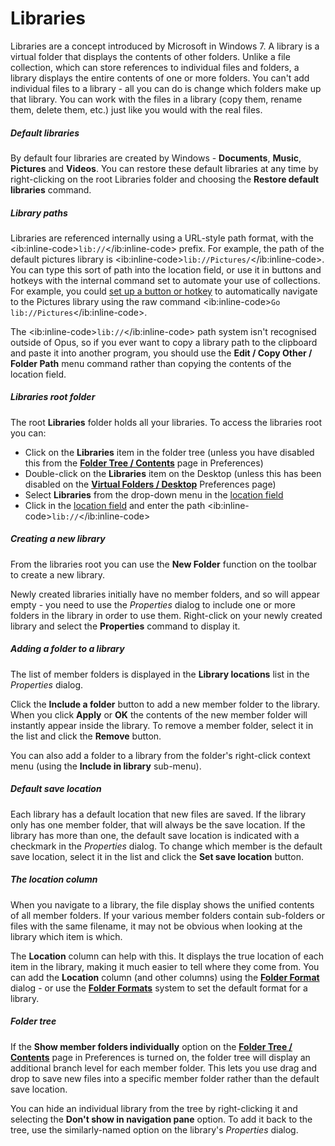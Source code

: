 # Libraries

Libraries are a concept introduced by Microsoft in Windows 7. A library is a virtual folder that displays the contents of other folders. Unlike a file collection, which can store references to individual files and folders, a library displays the entire contents of one or more folders. You can't add individual files to a library - all you can do is change which folders make up that library. You can work with the files in a library (copy them, rename them, delete them, etc.) just like you would with the real files.

##### Default libraries

By default four libraries are created by Windows - **Documents**, **Music**, **Pictures** and **Videos**. You can restore these default libraries at any time by right-clicking on the root Libraries folder and choosing the **Restore default libraries** command.

##### Library paths

Libraries are referenced internally using a URL-style path format, with the \<ib:inline-code\>`lib://`\</ib:inline-code\> prefix. For example, the path of the default pictures library is \<ib:inline-code\>`lib://Pictures/`\</ib:inline-code\>. You can type this sort of path into the location field, or use it in buttons and hotkeys with the internal command set to automate your use of collections. For example, you could [set up a button or hotkey](/Manual/customize/creating_your_own_buttons/RAEDME.md) to automatically navigate to the Pictures library using the raw command \<ib:inline-code\>`Go lib://Pictures`\</ib:inline-code\>.

The \<ib:inline-code\>`lib://`\</ib:inline-code\> path system isn't recognised outside of Opus, so if you ever want to copy a library path to the clipboard and paste it into another program, you should use the **Edit / Copy Other / Folder Path** menu command rather than copying the contents of the location field.

##### Libraries root folder

The root **Libraries** folder holds all your libraries. To access the libraries root you can:

- Click on the **Libraries** item in the folder tree (unless you have disabled this from the **[Folder Tree / Contents](/Manual/preferences/preferences_categories/folder_tree/contents.md)** page in Preferences)
- Double-click on the **Libraries** item on the Desktop (unless this has been disabled on the **[Virtual Folders / Desktop](/Manual/preferences/preferences_categories/folders/virtual_folders/desktop.md)** Preferences page)
- Select **Libraries** from the drop-down menu in the [location field](../the_lister/navigation/breadcrumbs_location_field.md)
- Click in the [location field](../the_lister/navigation/breadcrumbs_location_field.md) and enter the path \<ib:inline-code\>`lib://`\</ib:inline-code\>

##### Creating a new library

From the libraries root you can use the **New Folder** function on the toolbar to create a new library.

Newly created libraries initially have no member folders, and so will appear empty - you need to use the *Properties* dialog to include one or more folders in the library in order to use them. Right-click on your newly created library and select the **Properties** command to display it.

##### Adding a folder to a library

The list of member folders is displayed in the **Library locations** list in the *Properties* dialog.

Click the **Include a folder** button to add a new member folder to the library. When you click **Apply** or **OK** the contents of the new member folder will instantly appear inside the library. To remove a member folder, select it in the list and click the **Remove** button.

You can also add a folder to a library from the folder's right-click context menu (using the **Include in library** sub-menu).

##### Default save location

Each library has a default location that new files are saved. If the library only has one member folder, that will always be the save location. If the library has more than one, the default save location is indicated with a checkmark in the *Properties* dialog. To change which member is the default save location, select it in the list and click the **Set save location** button.

##### The location column

When you navigate to a library, the file display shows the unified contents of all member folders. If your various member folders contain sub-folders or files with the same filename, it may not be obvious when looking at the library which item is which.

The **Location** column can help with this. It displays the true location of each item in the library, making it much easier to tell where they come from. You can add the **Location** column (and other columns) using the **[Folder Format](../folder_options/RAEDME.md)** dialog - or use the **[Folder Formats](../folder_options/folder_formats.md)** system to set the default format for a library.

##### Folder tree

If the **Show member folders individually** option on the **[Folder Tree / Contents](/Manual/preferences/preferences_categories/folder_tree/contents.md)** page in Preferences is turned on, the folder tree will display an additional branch level for each member folder. This lets you use drag and drop to save new files into a specific member folder rather than the default save location.

You can hide an individual library from the tree by right-clicking it and selecting the **Don't show in navigation pane** option. To add it back to the tree, use the similarly-named option on the library's *Properties* dialog.
